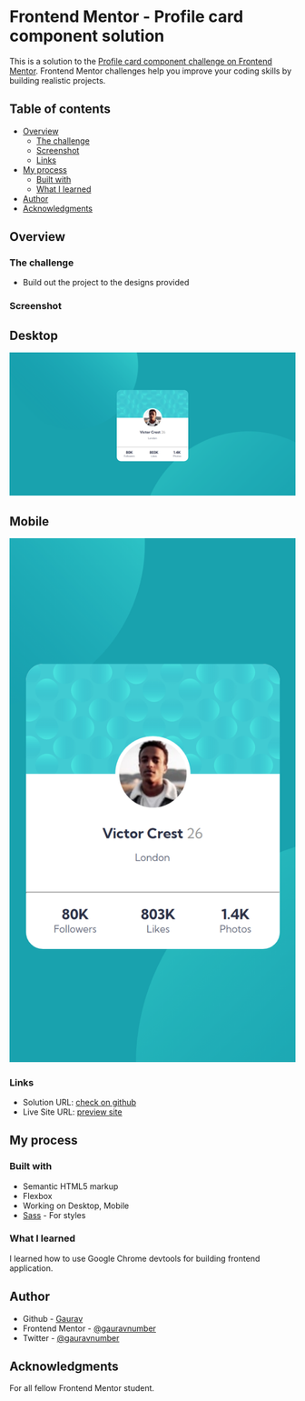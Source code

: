 # Frontend Mentor - Profile card component solution

This is a solution to the [Profile card component challenge on Frontend Mentor](https://www.frontendmentor.io/challenges/profile-card-component-cfArpWshJ). Frontend Mentor challenges help you improve your coding skills by building realistic projects.

## Table of contents

- [Overview](#overview)
  - [The challenge](#the-challenge)
  - [Screenshot](#screenshot)
  - [Links](#links)
- [My process](#my-process)
  - [Built with](#built-with)
  - [What I learned](#what-i-learned)
- [Author](#author)
- [Acknowledgments](#acknowledgments)

## Overview

### The challenge

- Build out the project to the designs provided

### Screenshot

## Desktop

![](./desktop.png)

## Mobile

![](./mobile.png)

### Links

- Solution URL: [check on github](https://github.com/gauravnumber/profile-card-component-main)
- Live Site URL: [preview site](https://your-live-site-url.com)

## My process

### Built with

- Semantic HTML5 markup
- Flexbox
- Working on Desktop, Mobile
- [Sass](https://sass-lang.com/) - For styles

### What I learned

I learned how to use Google Chrome devtools for building frontend application.

## Author

- Github - [Gaurav](https://www.github.com/gauravnumber)
- Frontend Mentor - [@gauravnumber](https://www.frontendmentor.io/profile/gauravnumber)
- Twitter - [@gauravnumber](https://www.twitter.com/gauravnumber)

## Acknowledgments

For all fellow Frontend Mentor student.
